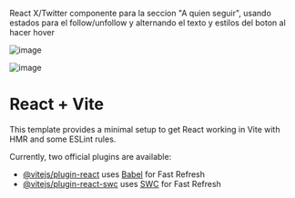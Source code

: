 React X/Twitter componente para la seccion "A quien seguir", usando estados para el follow/unfollow y alternando el texto y estilos del boton al hacer hover 

![image](https://github.com/Arbyl/react-tw-following-component/assets/73619752/416baf11-e1fb-4568-96ec-e22f19f5d217)

![image](https://github.com/Arbyl/react-tw-following-component/assets/73619752/a22e2014-9e91-40fc-b4c2-3eeaebb1e04e)




# React + Vite

This template provides a minimal setup to get React working in Vite with HMR and some ESLint rules.

Currently, two official plugins are available:

- [@vitejs/plugin-react](https://github.com/vitejs/vite-plugin-react/blob/main/packages/plugin-react/README.md) uses [Babel](https://babeljs.io/) for Fast Refresh
- [@vitejs/plugin-react-swc](https://github.com/vitejs/vite-plugin-react-swc) uses [SWC](https://swc.rs/) for Fast Refresh

